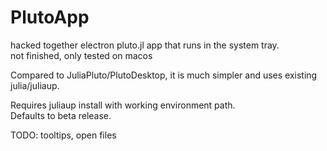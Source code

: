 # PlutoApp
hacked together electron pluto.jl app that runs in the system tray.  
not finished, only tested on macos  
  
Compared to JuliaPluto/PlutoDesktop, it is much simpler and uses existing julia/juliaup.
  
Requires juliaup install with working environment path.  
Defaults to beta release.  
  
TODO: tooltips, open files  
